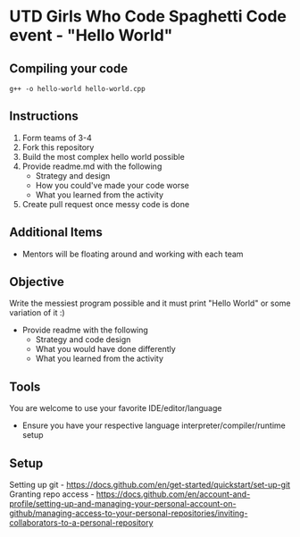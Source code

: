 # UTD Girls Who Code Spaghetti Code event - "Hello World" #
## Compiling your code ##
```
g++ -o hello-world hello-world.cpp
```

## Instructions ## 
1. Form teams of 3-4
2. Fork this repository 
3. Build the most complex hello world possible
4. Provide readme.md with the following
   * Strategy and design
   * How you could've made your code worse
   * What you learned from the activity
6. Create pull request once messy code is done

## Additional Items ##
* Mentors will be floating around and working with each team

## Objective ##
Write the messiest program possible and it must print "Hello World" or some variation of it :)
* Provide readme with the following
    * Strategy and code design
    * What you would have done differently
    * What you learned from the activity

## Tools ##
You are welcome to use your favorite IDE/editor/language
* Ensure you have your respective language interpreter/compiler/runtime setup


## Setup ##
Setting up git - https://docs.github.com/en/get-started/quickstart/set-up-git
Granting repo access - https://docs.github.com/en/account-and-profile/setting-up-and-managing-your-personal-account-on-github/managing-access-to-your-personal-repositories/inviting-collaborators-to-a-personal-repository
